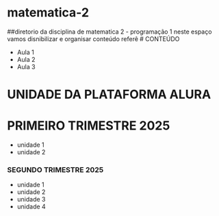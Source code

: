 # matematica-2
</p>
##diretorio da disciplina de matematica 2 - programação 1
neste espaço vamos disnibilizar e organisar conteúdo referê
# CONTEÚDO

* Aula 1
* Aula 2
* Aula 3

# UNIDADE DA PLATAFORMA ALURA
# PRIMEIRO TRIMESTRE 2025
* unidade 1
* unidade 2

### SEGUNDO TRIMESTRE 2025
* unidade 1
* unidade 2
* unidade 3
* unidade 4



